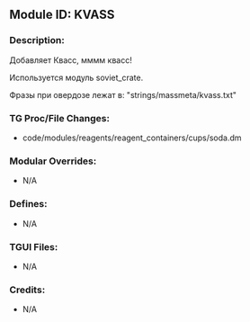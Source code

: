 ## Module ID: KVASS

### Description:

Добавляет Квасс, мммм квасс!

Используется модуль soviet_crate.

Фразы при овердозе лежат в: "strings/massmeta/kvass.txt"

### TG Proc/File Changes:

- code/modules/reagents/reagent_containers/cups/soda.dm


### Modular Overrides:

- N/A


### Defines:

- N/A


### TGUI Files:

- N/A


### Credits:

- N/A
